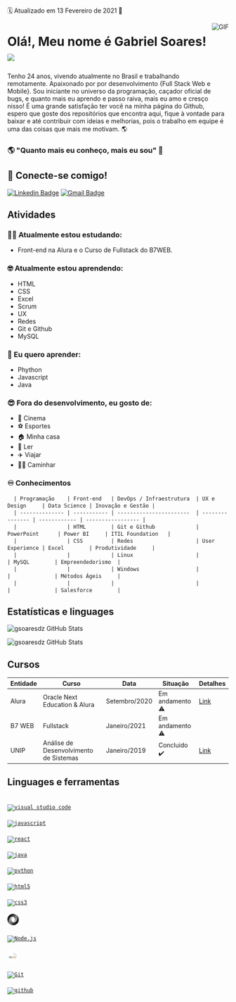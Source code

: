 <!-- https://emojipedia.org/ -->
:spiral_calendar: Atualizado em 13 Fevereiro de 2021 💎

<img align="right" alt="GIF" height="190px" src="https://media.giphy.com/media/GnTHlXYp08VDJllWj7/giphy.gif" />

# Olá!, Meu nome é Gabriel Soares! <img src="https://github.com/blackcater/blackcater/raw/master/images/Hi.gif" height="32" />
Tenho 24 anos, vivendo atualmente no Brasil e trabalhando remotamente. Apaixonado por por desenvolvimento {Full Stack Web e Mobile}. Sou iniciante no universo da programação, caçador oficial de bugs, e quanto mais eu aprendo e passo raiva, mais eu amo e cresço nisso! É uma grande satisfação ter você na minha página do Github, espero que goste dos repositórios que encontra aqui, fique à vontade para baixar e até contribuir com ideias e melhorias, pois o trabalho em equipe é uma das coisas que mais me motivam. :earth_americas:

### 🌎 "Quanto mais eu conheço, mais eu sou" 🧠

## 🔗 Conecte-se comigo!  
[![Linkedin Badge](https://img.shields.io/badge/-LinkedIn-blue?style=flat-square&logo=Linkedin&logoColor=white&link=https://https://www.linkedin.com/in/gsoaresdesouza//)](https://www.linkedin.com/in/gsoaresdesouza//)
[![Gmail Badge](https://img.shields.io/badge/-Gmail-c14438?style=flat-square&logo=Gmail&logoColor=white&link=mailto:gsoaresdesouza@gmail.com)](mailto:gsoaresdesouza@gmail.com)

## Atividades

  ### 👨‍💻 Atualmente estou estudando: 
  - Front-end na Alura e o Curso de Fullstack do B7WEB.

  ### :nerd_face: Atualmente estou aprendendo:
  - HTML 
  - CSS
  - Excel
  - Scrum
  - UX
  - Redes
  - Git e Github
  - MySQL

  ### :thinking: Eu quero aprender:
  - Phython
  - Javascript
  - Java

  ### 😎 Fora do desenvolvimento, eu gosto de:
  - :cinema: Cinema
  - ⚽ Esportes
  - :house: Minha casa
  - :blue_book: Ler
  - :airplane: Viajar
  - 🏃‍♂️ Caminhar
  
  ### :infinity: Conhecimentos

      | Programação    | Front-end   | DevOps / Infraestrutura  | UX e Design     | Data Science | Inovação e Gestão | 
      | -------------- | ----------- | -----------------------  | --------------- | ------------ | ----------------- |
      |                | HTML        | Git e Github             | PowerPoint      | Power BI     | ITIL Foundation   |
      |                | CSS         | Redes                    | User Experience | Excel        | Produtividade     |
      |                |             | Linux                    |                 | MySQL        | Empreendedorismo  |
      |                |             | Windows                  |                 |              | Métodos Ágeis     |
      |                |             |                          |                 |              | Salesforce        |

## Estatísticas e linguages
![gsoaresdz GitHub Stats](https://github-readme-stats.vercel.app/api?username=gsoaresdz&show_icons=true)

![gsoaresdz GitHub Stats](https://github-readme-stats.vercel.app/api/top-langs/?username=gsoaresdz&show_icons=true)

## Cursos
| Entidade | Curso | Data | Situação | Detalhes |
| -------- | ------- | --------- | -------- | ------- |
| Alura | Oracle Next Education & Alura | Setembro/2020 | Em andamento :warning: | <a href="https://github.com/gsoaresdz/Curso-Alura-e-Alura-Oracle-Next-Education">Link</a> |
| B7 WEB | Fullstack | Janeiro/2021 | Em andamento :warning: | 
| UNIP | Análise de Desenvolvimento de Sistemas | Janeiro/2019 | Concluido :heavy_check_mark: | <a href="https://github.com/gsoaresdz/Faculdade-UNIP-ADS">Link</a>

## Linguages e ferramentas
[<code>
<img alt="visual studio code" width="26px" src="https://img.icons8.com/fluent/240/000000/visual-studio-code-2019.png" />
</code>](https://code.visualstudio.com/)
[<code>
<img alt="javascript" width="26px" src="https://img.icons8.com/color/240/000000/javascript.png" />
</code>](https://developer.mozilla.org/en-US/docs/Web/JavaScript)
[<code>
<img alt="react" width="26px" src="https://img.icons8.com/color/240/000000/react-native.png" />
</code>](https://reactjs.org/)
[<code>
<img alt="java" width="26px" src="https://img.icons8.com/color/240/000000/java-coffee-cup-logo.png">
</code>](https://docs.oracle.com/en/java/)
[<code>
<img alt="python" width="26px" src="https://img.icons8.com/color/240/000000/python.png">
</code>](https://www.python.org/)
[<code>
<img alt="html5" width="26px" src="https://img.icons8.com/color/240/000000/html-5.png">
</code>](https://developer.mozilla.org/en-US/docs/Web/HTML)
[<code>
<img alt="css3" width="26px" src="https://img.icons8.com/color/240/000000/css3.png">
</code>](https://developer.mozilla.org/en-US/docs/Web/CSS)
[<code>
<img alt="json" width="26px" src="https://raw.githubusercontent.com/github/explore/80688e429a7d4ef2fca1e82350fe8e3517d3494d/topics/json/json.png">
</code>](https://www.json.org/json-en.html)
[<code>
<img alt="Node.js" width="26px" src="https://img.icons8.com/color/240/000000/nodejs.png">
</code>](https://nodejs.org/en/)
[<code>
<img alt="MySQL" width="26px" src="https://raw.githubusercontent.com/github/explore/80688e429a7d4ef2fca1e82350fe8e3517d3494d/topics/mysql/mysql.png">
</code>](https://dev.mysql.com/)
[<code>
<img alt="Git" width="26px" src="https://img.icons8.com/color/240/000000/git.png">
</code>](https://git-scm.com/)
[<code>
<img alt="github" width="26px" src="https://img.icons8.com/ios-glyphs/240/000000/github.png">
</code>](https://github.com/)
